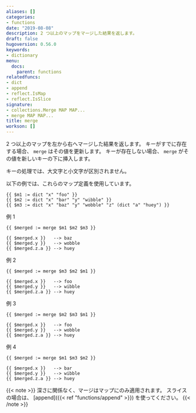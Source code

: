 ```yaml
---
aliases: []
categories:
- functions
date: "2019-08-08"
description: 2 つ以上のマップをマージした結果を返します。
draft: false
hugoversion: 0.56.0
keywords:
- dictionary
menu:
  docs:
    parent: functions
relatedfuncs:
- dict
- append
- reflect.IsMap
- reflect.IsSlice
signature:
- collections.Merge MAP MAP...
- merge MAP MAP...
title: merge
workson: []
---
```


2 つ以上のマップを左から右へマージした結果を返します。 キーがすでに存在する場合、 `merge` はその値を更新します。 キーが存在しない場合、 `merge` がその値を新しいキーの下に挿入します。

キーの処理では、大文字と小文字が区別されません。

以下の例では、これらのマップ定義を使用しています。

```go-html-template
{{ $m1 := dict "x" "foo" }}
{{ $m2 := dict "x" "bar" "y" "wibble" }}
{{ $m3 := dict "x" "baz" "y" "wobble" "z" (dict "a" "huey") }}
```

例 1

```go-html-template
{{ $merged := merge $m1 $m2 $m3 }}

{{ $merged.x }}   --> baz
{{ $merged.y }}   --> wobble
{{ $merged.z.a }} --> huey
```

例 2

```go-html-template
{{ $merged := merge $m3 $m2 $m1 }}

{{ $merged.x }}   --> foo
{{ $merged.y }}   --> wibble
{{ $merged.z.a }} --> huey
```

例 3

```go-html-template
{{ $merged := merge $m2 $m3 $m1 }}

{{ $merged.x }}   --> foo
{{ $merged.y }}   --> wobble
{{ $merged.z.a }} --> huey
```

例 4

```go-html-template
{{ $merged := merge $m1 $m3 $m2 }}

{{ $merged.x }}   --> bar
{{ $merged.y }}   --> wibble
{{ $merged.z.a }} --> huey
```

{{< note >}}
深さに関係なく、マージはマップにのみ適用されます。 スライスの場合は、 [append]({{< ref "functions/append" >}}) を使ってください。
{{< /note >}}

